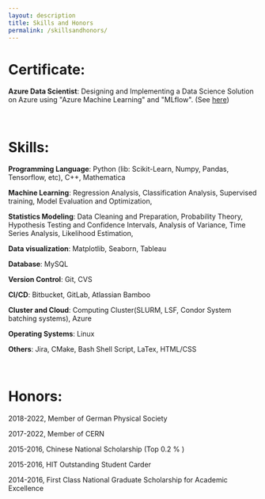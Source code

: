 ```yaml
---
layout: description
title: Skills and Honors
permalink: /skillsandhonors/
---
```


# Certificate:
**Azure Data Scientist**: Designing and Implementing a Data Science Solution on Azure using "Azure Machine Learning" and "MLflow".  (See [here](./Azure_All.pdf))


&nbsp;
&nbsp;
&nbsp;

# Skills:

**Programming Language**: Python (lib: Scikit-Learn, Numpy, Pandas, Tensorflow, etc),  C++,  Mathematica

**Machine Learning**: Regression Analysis, Classification Analysis, Supervised training, Model Evaluation and Optimization,

**Statistics Modeling**: Data Cleaning and Preparation, Probability Theory, Hypothesis Testing and Confidence Intervals, Analysis of Variance, Time Series Analysis, Likelihood Estimation, 

**Data visualization**: Matplotlib, Seaborn, Tableau

**Database**: MySQL

**Version Control**: Git, CVS

**CI/CD**: Bitbucket, GitLab, Atlassian Bamboo

**Cluster and Cloud**: Computing Cluster(SLURM, LSF, Condor System batching systems), Azure

**Operating Systems**: Linux

**Others**: Jira, CMake, Bash Shell Script, LaTex, HTML/CSS

&nbsp;
&nbsp;
&nbsp;

# Honors:

2018-2022, Member of German Physical Society

2017-2022, Member of CERN

2015-2016, Chinese National Scholarship (Top 0.2 % )

2015-2016, HIT Outstanding Student Carder

2014-2016, First Class National Graduate Scholarship for Academic Excellence




<div style="display:none">
# Other trivial honors:

美国《时代周刊》2006年度人物 Time Magazine's Person of the Year 2006
https://www.cbsnews.com/pictures/time-person-of-the-year/

《感动中国》2008年度人物特别奖 CCTV's "Chinese of the Year" 2008 Special Award
https://zh.wikipedia.org/wiki/%E6%84%9F%E5%8A%A8%E4%B8%AD%E5%9B%BD%E5%B9%B4%E5%BA%A6%E4%BA%BA%E7%89%A9%E8%AF%84%E9%80%89

联合国2019年度“地球卫士奖”联合获奖人 United Nations 2019 "Champions of the Earth" Co-Awardee
https://unfccc.int/news/costa-rica-named-un-champion-of-the-earth-for-pioneering-role-in-fighting-climate-change


国际奥委会2022年”奥林匹克奖杯“获奖者 International Olympic Committee 2022 "Olympic Cup" winner
https://olympics.com/ioc/news/ioc-awards-olympic-cup-to-the-people-of-the-people-s-republic-of-china
</div>




